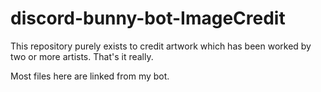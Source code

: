 # discord-bunny-bot-ImageCredit
This repository purely exists to credit artwork which has been worked by two or more artists. That's it really.

Most files here are linked from my bot.
